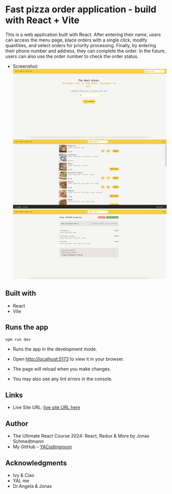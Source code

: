 # Fast pizza order application - build with React + Vite

This is a web application built with React. After entering their name, users can access the menu page, place orders with a single click, modify quantities, and select orders for priority processing. Finally, by entering their phone number and address, they can complete the order. In the future, users can also use the order number to check the order status.

- Screenshot:
  ![home](./screenshot/home.png)
  ![menu](./screenshot/menu.png)
  ![order](./screenshot/order.png)

## Built with

- React
- Vite

## Runs the app

```Shell
npm run dev
```

- Runs the app in the development mode.
- Open [http://localhost:5173](http://localhost:5173) to view it in your browser.

- The page will reload when you make changes.
- You may also see any lint errors in the console.

## Links

- Live Site URL: [live site URL here]()

## Author

- The Ultimate React Course 2024: React, Redux & More by Jonas Schmedtmann
- My GitHub - [YACodingroom](https://github.com/YAcodingroom)

## Acknowledgments

- Ivy & Ciao
- YAL me
- Dr.Angela & Jonas
